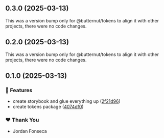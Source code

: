 ## 0.3.0 (2025-03-13)

This was a version bump only for @butternut/tokens to align it with other projects, there were no code changes.

## 0.2.0 (2025-03-13)

This was a version bump only for @butternut/tokens to align it with other projects, there were no code changes.

## 0.1.0 (2025-03-13)

### 🚀 Features

- create storybook and glue everything up ([2f21d96](https://github.com/fonsecaj/butternut/commit/2f21d96))
- create tokens package ([4074df0](https://github.com/fonsecaj/butternut/commit/4074df0))

### ❤️ Thank You

- Jordan Fonseca